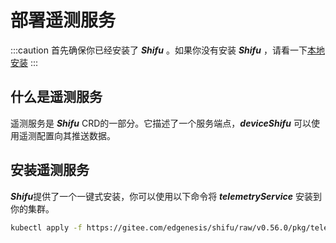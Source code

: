 # 部署遥测服务
:::caution
首先确保你已经安装了 ***Shifu*** 。如果你没有安装 ***Shifu*** ，请看一下[本地安装](../install/install-shifu-dev.md)
:::

## 什么是遥测服务

遥测服务是 ***Shifu*** CRD的一部分。它描述了一个服务端点，***deviceShifu*** 可以使用遥测配置向其推送数据。


## 安装遥测服务

***Shifu***提供了一个一键式安装，你可以使用以下命令将 ***telemetryService*** 安装到你的集群。

```bash
kubectl apply -f https://gitee.com/edgenesis/shifu/raw/v0.56.0/pkg/telemetryservice/install/telemetryservice_install.yaml
```
